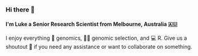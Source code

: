 ### Hi there :wave: 
#### I'm Luke a Senior Research Scientist from Melbourne, Australia :australia: 
I enjoy everything :dna: genomics, :seedling::cow2: genomic selection, and :computer: R. Give us a shoutout :speech_balloon: if you need any assistance or want to collaborate on something.

<!--
**lpembleton/lpembleton** is a ✨ _special_ ✨ repository because its `README.md` (this file) appears on your GitHub profile.

Here are some ideas to get you started:

- 🔭 I’m currently working on ...
- 🌱 I’m currently learning ...
- 👯 I’m looking to collaborate on ...
- 🤔 I’m looking for help with ...
- 💬 Ask me about ...
- 📫 How to reach me: ...
- 😄 Pronouns: ...
- ⚡ Fun fact: ...
-->
